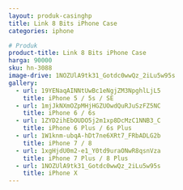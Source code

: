 ```yaml
---
layout: produk-casinghp
title: Link 8 Bits iPhone Case
categories: iphone

# Produk
product-title: Link 8 Bits iPhone Case
harga: 90000
sku: hn-3088
image-drive: 1NOZUlA9tk31_Gotdc0wwQz_2iLu5w95s
gallery:
  - url: 19YENaqAINNtUwBc1eNgjZM3NpghlLjL5
    title: iPhone 5 / 5s / SE
  - url: 1mjJkNXmOZpMHjHGZUOwdQuRJuSzFZ5NC
    title: iPhone 6 / 6s
  - url: 1ZYD2ihEbOUDO5j2m1xp8DcMzC1NNB3_C
    title: iPhone 6 Plus / 6s Plus
  - url: 1W1knm-ubqA-hDt7ne6XRt7_FRbADLG2b
    title: iPhone 7 / 8
  - url: 1xgHjdU0m2-e1_Y0td9uraONwR8qsnVza
    title: iPhone 7 Plus / 8 Plus
  - url: 1NOZUlA9tk31_Gotdc0wwQz_2iLu5w95s
    title: iPhone X
---
```

